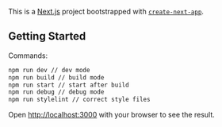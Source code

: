 This is a [Next.js](https://nextjs.org/) project bootstrapped with [`create-next-app`](https://github.com/vercel/next.js/tree/canary/packages/create-next-app).

## Getting Started

Commands:

```bash
npm run dev // dev mode
npm run build // build mode
npm run start // start after build
npm run debug // debug mode
npm run stylelint // correct style files
```

Open [http://localhost:3000](http://localhost:3000) with your browser to see the result.
